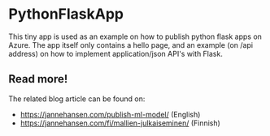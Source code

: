 # PythonFlaskApp

This tiny app is used as an example on how to publish python flask apps on Azure. 
The app itself only contains a hello page, and an example (on /api address) on how to implement
application/json API's with Flask.

## Read more!

The related blog article can be found on:
- https://jannehansen.com/publish-ml-model/ (English)
- https://jannehansen.com/fi/mallien-julkaiseminen/ (Finnish)
